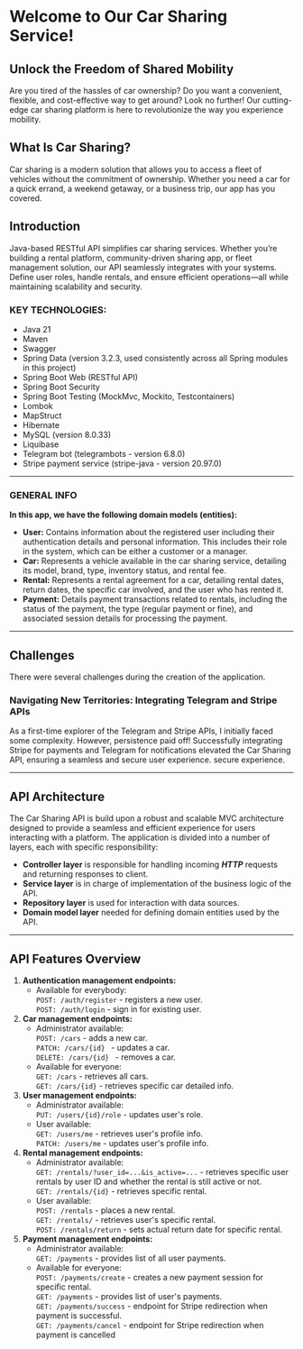 # Welcome to Our Car Sharing Service!
## Unlock the Freedom of Shared Mobility
Are you tired of the hassles of car ownership? Do you want a convenient, flexible, and cost-effective way to get around? Look no further! Our cutting-edge car sharing platform is here to revolutionize the way you experience mobility.

## What Is Car Sharing?
Car sharing is a modern solution that allows you to access a fleet of vehicles without the commitment of ownership. Whether you need a car for a quick errand, a weekend getaway, or a business trip, our app has you covered.

## Introduction
Java-based RESTful API simplifies car sharing services. Whether you’re building a rental platform,
community-driven sharing app, or fleet management solution, our API seamlessly integrates with your
systems. Define user roles, handle rentals, and ensure efficient operations—all while maintaining 
scalability and security.

### KEY TECHNOLOGIES:
- Java 21
- Maven
- Swagger
- Spring Data (version 3.2.3, used consistently across all Spring modules in this project)
- Spring Boot Web (RESTful API)
- Spring Boot Security
- Spring Boot Testing (MockMvc, Mockito, Testcontainers)
- Lombok
- MapStruct
- Hibernate
- MySQL (version 8.0.33)
- Liquibase
- Telegram bot (telegrambots - version 6.8.0)
- Stripe payment service (stripe-java - version 20.97.0)
___
### **GENERAL INFO**
**In this app, we have the following domain models (entities):**
- **User:** Contains information about the registered user including their authentication details and personal information. This includes their role in the system, which can be either a customer or a manager.
- **Car:** Represents a vehicle available in the car sharing service, detailing its model, brand, type, inventory status, and rental fee.
- **Rental:** Represents a rental agreement for a car, detailing rental dates, return dates, the specific car involved, and the user who has rented it.
- **Payment:** Details payment transactions related to rentals, including the status of the payment, the type (regular payment or fine), and associated session details for processing the payment.

___
## Challenges
There were several challenges during the creation of the application.
### Navigating New Territories: Integrating Telegram and Stripe APIs
As a first-time explorer of the Telegram and Stripe APIs, I initially faced some complexity.
However, persistence paid off! Successfully integrating Stripe for payments and Telegram for
notifications elevated the Car Sharing API, ensuring a seamless and secure user experience.
secure experience.
___
## API Architecture
The Car Sharing API is build upon a robust and scalable MVC architecture
designed to provide a seamless and efficient experience for users interacting
with a platform. The application is divided into a number of layers, each with
specific responsibility:
* **Controller layer** is responsible for handling incoming ***HTTP*** requests
and returning responses to client.
* **Service layer** is in charge of implementation of the business logic of the API. 
* **Repository layer** is used for interaction with data sources.
* **Domain model layer** needed for defining domain entities used by the API.
___
## API Features Overview
1. **Authentication management endpoints:**
    * Available for everybody:\
      ```POST: /auth/register``` - registers a new user.\
      ```POST: /auth/login``` - sign in for existing user.
2. **Car management endpoints:**
    * Administrator available:\
      ```POST: /cars``` - adds a new car.\
      ```PATCH: /cars/{id} ``` - updates a car.\
      ```DELETE: /cars/{id} ``` - removes a car.
   * Available for everyone:\
      ```GET: /cars```      - retrieves all cars.\
      ```GET: /cars/{id}``` - retrieves specific car detailed info.
3. **User management endpoints:**
    * Administrator available:\
      ```PUT: /users/{id}/role``` - updates user's role.
    * User available:\
      ```GET: /users/me``` - retrieves user's profile info.\
      ```PATCH: /users/me``` - updates user's profile info.
4. **Rental management endpoints:**
    * Administrator available:\
      ```GET: /rentals/?user_id=...&is_active=...``` - retrieves specific user rentals by user ID and whether the rental is still active or not.\
      ```GET: /rentals/{id}``` - retrieves specific rental.
    * User available:\
      ```POST: /rentals``` - places a new rental.\
      ```GET: /rentals/``` - retrieves user's specific rental.\
      ```POST: /rentals/return``` - sets actual return date for specific rental.
5. **Payment management endpoints:**
   * Administrator available:\
     ```GET: /payments``` - provides list of all user payments.
   * Available for everyone:\
     ```POST: /payments/create``` - creates a new payment session for specific rental.\
     ```GET: /payments``` - provides list of user's payments.\
     ```GET: /payments/success``` - endpoint for Stripe redirection when payment is successful.\
     ```GET: /payments/cancel``` - endpoint for Stripe redirection when payment is cancelled

